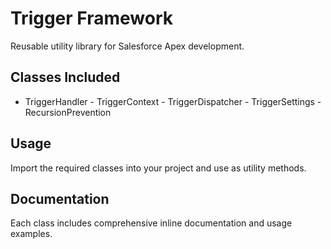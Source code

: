 #  Trigger Framework

Reusable utility library for Salesforce Apex development.

##  Classes Included
- TriggerHandler - TriggerContext - TriggerDispatcher - TriggerSettings - RecursionPrevention

##  Usage
Import the required classes into your project and use as utility methods.

##  Documentation
Each class includes comprehensive inline documentation and usage examples.
